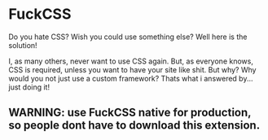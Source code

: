 # FuckCSS
Do you hate CSS? Wish you could use something else? Well here is the solution!

I, as many others, never want to use CSS again. But, as everyone knows, CSS is required, unless you want to have your site like shit.
But why? Why would you not just use a custom framework? Thats what i answered by... just doing it!

## WARNING: use FuckCSS native for production, so people dont have to download this extension.

